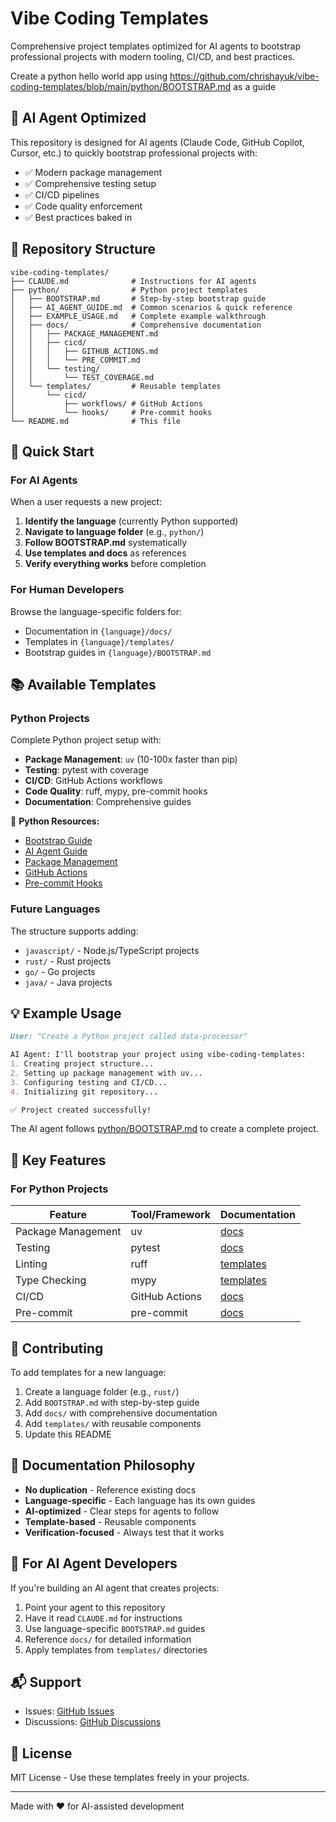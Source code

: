 # Vibe Coding Templates

Comprehensive project templates optimized for AI agents to bootstrap professional projects with modern tooling, CI/CD, and best practices.

Create a python hello world app using https://github.com/chrishayuk/vibe-coding-templates/blob/main/python/BOOTSTRAP.md as a guide


## 🤖 AI Agent Optimized

This repository is designed for AI agents (Claude Code, GitHub Copilot, Cursor, etc.) to quickly bootstrap professional projects with:

- ✅ Modern package management
- ✅ Comprehensive testing setup
- ✅ CI/CD pipelines
- ✅ Code quality enforcement
- ✅ Best practices baked in

## 📁 Repository Structure

```
vibe-coding-templates/
├── CLAUDE.md              # Instructions for AI agents
├── python/                # Python project templates
│   ├── BOOTSTRAP.md       # Step-by-step bootstrap guide
│   ├── AI_AGENT_GUIDE.md  # Common scenarios & quick reference
│   ├── EXAMPLE_USAGE.md   # Complete example walkthrough
│   ├── docs/              # Comprehensive documentation
│   │   ├── PACKAGE_MANAGEMENT.md
│   │   ├── cicd/
│   │   │   ├── GITHUB_ACTIONS.md
│   │   │   └── PRE_COMMIT.md
│   │   └── testing/
│   │       └── TEST_COVERAGE.md
│   └── templates/         # Reusable templates
│       └── cicd/
│           ├── workflows/ # GitHub Actions
│           └── hooks/     # Pre-commit hooks
└── README.md              # This file
```

## 🚀 Quick Start

### For AI Agents

When a user requests a new project:

1. **Identify the language** (currently Python supported)
2. **Navigate to language folder** (e.g., `python/`)
3. **Follow BOOTSTRAP.md** systematically
4. **Use templates and docs** as references
5. **Verify everything works** before completion

### For Human Developers

Browse the language-specific folders for:
- Documentation in `{language}/docs/`
- Templates in `{language}/templates/`
- Bootstrap guides in `{language}/BOOTSTRAP.md`

## 📚 Available Templates

### Python Projects

Complete Python project setup with:
- **Package Management**: `uv` (10-100x faster than pip)
- **Testing**: pytest with coverage
- **CI/CD**: GitHub Actions workflows
- **Code Quality**: ruff, mypy, pre-commit hooks
- **Documentation**: Comprehensive guides

📖 **Python Resources:**
- [Bootstrap Guide](python/BOOTSTRAP.md)
- [AI Agent Guide](python/AI_AGENT_GUIDE.md)
- [Package Management](python/docs/PACKAGE_MANAGEMENT.md)
- [GitHub Actions](python/docs/cicd/GITHUB_ACTIONS.md)
- [Pre-commit Hooks](python/docs/cicd/PRE_COMMIT.md)

### Future Languages

The structure supports adding:
- `javascript/` - Node.js/TypeScript projects
- `rust/` - Rust projects
- `go/` - Go projects
- `java/` - Java projects

## 💡 Example Usage

```markdown
User: "Create a Python project called data-processor"

AI Agent: I'll bootstrap your project using vibe-coding-templates:
1. Creating project structure...
2. Setting up package management with uv...
3. Configuring testing and CI/CD...
4. Initializing git repository...

✅ Project created successfully!
```

The AI agent follows [python/BOOTSTRAP.md](python/BOOTSTRAP.md) to create a complete project.

## 🎯 Key Features

### For Python Projects

| Feature | Tool/Framework | Documentation |
|---------|---------------|--------------|
| Package Management | uv | [docs](python/docs/PACKAGE_MANAGEMENT.md) |
| Testing | pytest | [docs](python/docs/testing/TEST_COVERAGE.md) |
| Linting | ruff | [templates](python/templates/cicd/hooks/) |
| Type Checking | mypy | [templates](python/templates/cicd/hooks/) |
| CI/CD | GitHub Actions | [docs](python/docs/cicd/GITHUB_ACTIONS.md) |
| Pre-commit | pre-commit | [docs](python/docs/cicd/PRE_COMMIT.md) |

## 🤝 Contributing

To add templates for a new language:

1. Create a language folder (e.g., `rust/`)
2. Add `BOOTSTRAP.md` with step-by-step guide
3. Add `docs/` with comprehensive documentation
4. Add `templates/` with reusable components
5. Update this README

## 📖 Documentation Philosophy

- **No duplication** - Reference existing docs
- **Language-specific** - Each language has its own guides
- **AI-optimized** - Clear steps for agents to follow
- **Template-based** - Reusable components
- **Verification-focused** - Always test that it works

## 🔧 For AI Agent Developers

If you're building an AI agent that creates projects:

1. Point your agent to this repository
2. Have it read `CLAUDE.md` for instructions
3. Use language-specific `BOOTSTRAP.md` guides
4. Reference `docs/` for detailed information
5. Apply templates from `templates/` directories

## 📬 Support

- Issues: [GitHub Issues](https://github.com/chrishayuk/vibe-coding-templates/issues)
- Discussions: [GitHub Discussions](https://github.com/chrishayuk/vibe-coding-templates/discussions)

## 📄 License

MIT License - Use these templates freely in your projects.

---

Made with ❤️ for AI-assisted development